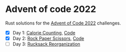 # Advent of code 2022

Rust solutions for the [Advent of Code 2022](https://adventofcode.com/2022) challenges.

- [x] Day 1: [Calorie Counting](https://adventofcode.com/2022/day/1), [Code](./src/bin/day01.rs)
- [x] Day 2: [Rock Paper Scissors](https://adventofcode.com/2022/day/2), [Code](./src/bin/day02.rs)
- [ ] Day 3: [Rucksack Reorganization](https://adventofcode.com/2022/day/3)
